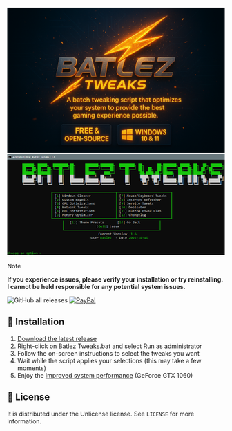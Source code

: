 ![image](https://github.com/Batlez/Batlez-Tweaks/blob/main/images/Logo.png)
[![Product Name Screen Shot][product-screenshot]](https://github.com/Batlez/Batlez)
> [!NOTE]  
> **If you experience issues, please verify your installation or try reinstalling.**
> **I cannot be held responsible for any potential system issues.**

![GitHub all releases](https://img.shields.io/github/downloads/Batlez/Batlez/total?style=for-the-badge) [![PayPal](https://img.shields.io/badge/PayPal-00457C?style=for-the-badge&logo=paypal&logoColor=white)](https://paypal.me/CS2bro123)

## 🔨 Installation
 1. [Download the latest release](https://github.com/Batlez/Batlez/releases/latest/)
 2. Right-click on Batlez Tweaks.bat and select Run as administrator
 3. Follow the on-screen instructions to select the tweaks you want
 4. Wait while the script applies your selections (this may take a few moments)
 5. Enjoy the [improved system performance](https://raw.githubusercontent.com/Batlez/Batlez/main/images/minecraft.png) (GeForce GTX 1060)

## 📖 License

It is distributed under the Unlicense license. See `LICENSE` for more information.

[product-screenshot]: https://raw.githubusercontent.com/Batlez/Batlez/main/images/BatlezTweaks.PNG
